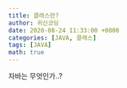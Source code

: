 ```yaml
---
title: 클래스란?
author: 귀신코딩
date: 2020-08-24 11:33:00 +0800
categories: [JAVA, 클래스]
tags: [JAVA]
math: true
---
```


자바는 무엇인가..?
